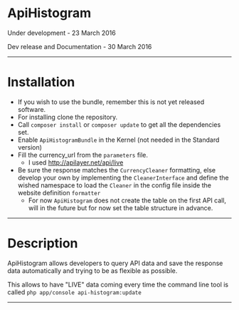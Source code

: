 ApiHistogram
============

Under development - 23 March 2016

Dev release and Documentation - 30 March 2016

---------------------------------------------

Installation
============

- If you wish to use the bundle, remember this is not yet released
software.
- For installing clone the repository.
- Call ```composer install``` or ```composer update``` to get all
the dependencies set.
- Enable ```ApiHistogramBundle``` in the Kernel (not needed in the
Standard version)
- Fill the currency_url from the ```parameters``` file.
    + I used http://apilayer.net/api/live
- Be sure the response matches the ```CurrencyCleaner``` formatting,
else develop your own by implementing the ```CleanerInterface``` and
define the wished namespace to load the ```Cleaner``` in the config
file inside the website definition ```formatter```
    + For now ```ApiHistogram``` does not create the table on the first
    API call, will in the future but for now set the table structure
    in advance.

---------

Description
===========

ApiHistogram allows developers to query API data and save
 the response data automatically and  trying to be as flexible as
 possible.
 
This allows to have "LIVE" data coming every time the command line tool
is called ```php app/console api-histogram:update```

----------------------------------------------------